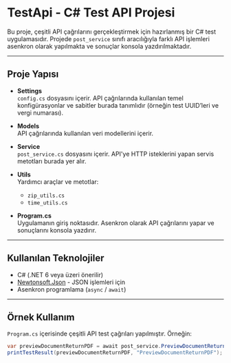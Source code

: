 # TestApi - C# Test API Projesi

Bu proje, çeşitli API çağrılarını gerçekleştirmek için hazırlanmış bir C# test uygulamasıdır. Projede `post_service` sınıfı aracılığıyla farklı API işlemleri asenkron olarak yapılmakta ve sonuçlar konsola yazdırılmaktadır.

---

## Proje Yapısı

- **Settings**  
  `config.cs` dosyasını içerir. API çağrılarında kullanılan temel konfigürasyonlar ve sabitler burada tanımlıdır (örneğin test UUID’leri ve vergi numarası).

- **Models**  
  API çağrılarında kullanılan veri modellerini içerir.

- **Service**  
  `post_service.cs` dosyasını içerir. API'ye HTTP isteklerini yapan servis metotları burada yer alır.

- **Utils**  
  Yardımcı araçlar ve metotlar:  
  - `zip_utils.cs`  
  - `time_utils.cs`

- **Program.cs**  
  Uygulamanın giriş noktasıdır. Asenkron olarak API çağrılarını yapar ve sonuçlarını konsola yazdırır.

---

## Kullanılan Teknolojiler

- C# (.NET 6 veya üzeri önerilir)
- [Newtonsoft.Json](https://www.newtonsoft.com/json) - JSON işlemleri için
- Asenkron programlama (`async` / `await`)

---

## Örnek Kullanım

`Program.cs` içerisinde çeşitli API test çağrıları yapılmıştır. Örneğin:

```csharp
var previewDocumentReturnPDF = await post_service.PreviewDocumentReturnPDF();
printTestResult(previewDocumentReturnPDF, "PreviewDocumentReturnPDF");
